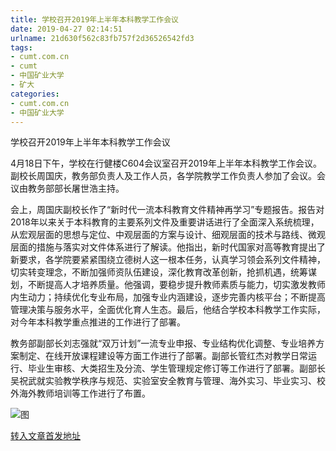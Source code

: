 ```yaml
---
title: 学校召开2019年上半年本科教学工作会议
date: 2019-04-27 02:14:51
urlname: 21d630f562c83fb757f2d36526542fd3
tags: 
- cumt.com.cn
- cumt
- 中国矿业大学
- 矿大
categories:
- cumt.com.cn
- 中国矿业大学
---
```


学校召开2019年上半年本科教学工作会议

4月18日下午，学校在行健楼C604会议室召开2019年上半年本科教学工作会议。副校长周国庆，教务部负责人及工作人员，各学院教学工作负责人参加了会议。会议由教务部部长屠世浩主持。

会上，周国庆副校长作了“新时代一流本科教育文件精神再学习”专题报告。报告对2018年以来关于本科教育的主要系列文件及重要讲话进行了全面深入系统梳理，从宏观层面的思想与定位、中观层面的方案与设计、细观层面的技术与路线、微观层面的措施与落实对文件体系进行了解读。他指出，新时代国家对高等教育提出了新要求，各学院要紧紧围绕立德树人这一根本任务，认真学习领会系列文件精神，切实转变理念，不断加强师资队伍建设，深化教育改革创新，抢抓机遇，统筹谋划，不断提高人才培养质量。他强调，要稳步提升教师素质与能力，切实激发教师内生动力；持续优化专业布局，加强专业内涵建设，逐步完善内核平台；不断提高管理决策与服务水平，全面优化育人生态。最后，他结合学校本科教学工作实际，对今年本科教学重点推进的工作进行了部署。

教务部副部长刘志强就“双万计划”一流专业申报、专业结构优化调整、专业培养方案制定、在线开放课程建设等方面工作进行了部署。副部长管红杰对教学日常运行、毕业生审核、大类招生及分流、学生管理规定修订等工作进行了部署。副部长吴祝武就实验教学秩序与规范、实验室安全教育与管理、海外实习、毕业实习、校外海外教师培训等工作进行了布置。

![图](http://xwzx.cumt.edu.cn/_upload/article/images/21/3b/c17d4a224eefa0668a5b928f743d/ac3e826d-fe8d-402d-9755-c6f3d8b61098.jpg)

[转入文章首发地址](http://xwzx.cumt.edu.cn/f2/53/c513a520787/page.htm)